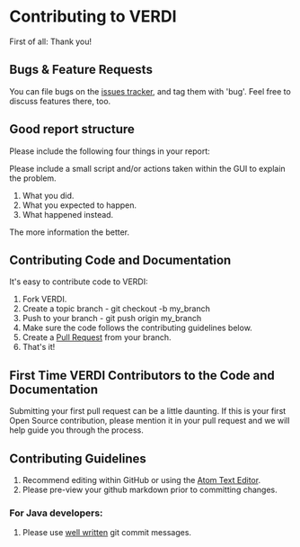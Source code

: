 # Contributing to VERDI

First of all: Thank you!

## Bugs & Feature Requests

You can file bugs on the [issues
tracker](https://github.com/cempd/VERDI/issues), and tag them with 'bug'. Feel free to discuss features there, too.

## Good report structure

Please include the following four things in your report:

Please include a small script and/or actions taken within the GUI to explain the problem.
1. What you did.
2. What you expected to happen.
3. What happened instead.

The more information the better.

## Contributing Code and Documentation

It's easy to contribute code to VERDI:

1. Fork VERDI.
2. Create a topic branch - git checkout -b my_branch
3. Push to your branch - git push origin my_branch
4. Make sure the code follows the contributing guidelines below.
5. Create a [Pull Request](http://help.github.com/pull-requests/) from your branch.
6. That's it!

## First Time VERDI Contributors to the Code and Documentation

Submitting your first pull request can be a little daunting. 
If this is your first Open Source contribution, please mention it in your pull request and we will help guide you through the process.

## Contributing Guidelines

    
1. Recommend editing within GitHub or using the [Atom Text Editor](https://atom.io).
2. Please pre-view your github markdown prior to committing changes.
    
### For Java developers:
    
1. Please use [well written](https://tbaggery.com/2008/04/19/a-note-about-git-commit-messages.html) git commit messages.
